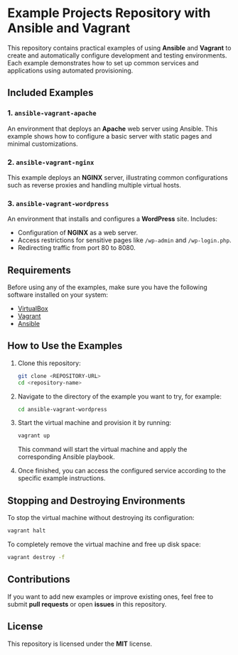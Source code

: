 # Example Projects Repository with Ansible and Vagrant

This repository contains practical examples of using **Ansible** and **Vagrant** to create and automatically configure development and testing environments. Each example demonstrates how to set up common services and applications using automated provisioning.

## Included Examples

### 1. `ansible-vagrant-apache`
An environment that deploys an **Apache** web server using Ansible. This example shows how to configure a basic server with static pages and minimal customizations.

### 2. `ansible-vagrant-nginx`
This example deploys an **NGINX** server, illustrating common configurations such as reverse proxies and handling multiple virtual hosts.

### 3. `ansible-vagrant-wordpress`
An environment that installs and configures a **WordPress** site. Includes:
- Configuration of **NGINX** as a web server.
- Access restrictions for sensitive pages like `/wp-admin` and `/wp-login.php`.
- Redirecting traffic from port 80 to 8080.

## Requirements

Before using any of the examples, make sure you have the following software installed on your system:

- [VirtualBox](https://www.virtualbox.org/)
- [Vagrant](https://www.vagrantup.com/)
- [Ansible](https://docs.ansible.com/ansible/latest/installation_guide/intro_installation.html)

## How to Use the Examples

1. Clone this repository:
   ```sh
   git clone <REPOSITORY-URL>
   cd <repository-name>
   ```

2. Navigate to the directory of the example you want to try, for example:
   ```sh
   cd ansible-vagrant-wordpress
   ```

3. Start the virtual machine and provision it by running:
   ```sh
   vagrant up
   ```
   This command will start the virtual machine and apply the corresponding Ansible playbook.

4. Once finished, you can access the configured service according to the specific example instructions.

## Stopping and Destroying Environments

To stop the virtual machine without destroying its configuration:
```sh
vagrant halt
```

To completely remove the virtual machine and free up disk space:
```sh
vagrant destroy -f
```

## Contributions

If you want to add new examples or improve existing ones, feel free to submit **pull requests** or open **issues** in this repository.

## License

This repository is licensed under the **MIT** license.
